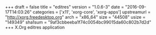 +++
draft = false
title = "editres"
version = "1.0.6-3"
date = "2016-09-17T14:03:26"
categories = ['x11', 'xorg-core', 'xorg-apps']
upstreamurl = "http://xorg.freedesktop.org"
arch = "x86_64"
size = "44508"
usize = "149349"
sha1sum = "9af3cbbeeba1f74c0054bc99015da60c802b7d2d"
+++
X.Org editres application